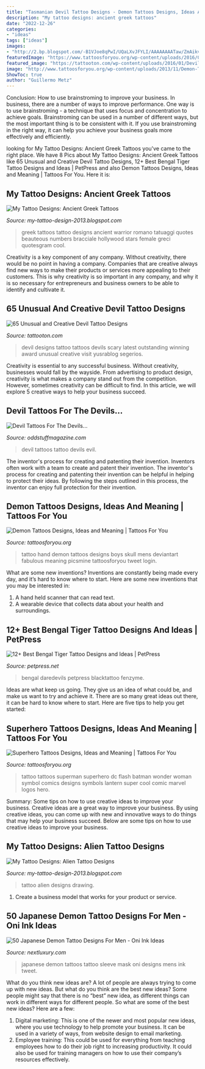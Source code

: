```yaml
---
title: "Tasmanian Devil Tattoo Designs - Demon Tattoos Designs, Ideas And Meaning"
description: "My tattoo designs: ancient greek tattoos"
date: "2022-12-26"
categories:
- "ideas"
tags: ["ideas"]
images:
- "http://2.bp.blogspot.com/-B1VJoe8qPwI/UQaLXvJFYLI/AAAAAAAATaw/ZmAikvHZqS4/s1600/Greek-Tattoos-131.jpg"
featuredImage: "https://www.tattoosforyou.org/wp-content/uploads/2016/08/Superhero-Symbol-Tattoos.jpg"
featured_image: "https://tattooton.com/wp-content/uploads/2016/01/Devil-Tattoos-Designs.36-768x1024.jpg"
image: "http://www.tattoosforyou.org/wp-content/uploads/2013/11/Demon-Tattoo-Designs.jpg"
ShowToc: true
author: "Guillermo Metz"
---
```



Conclusion: How to use brainstroming to improve your business.
In business, there are a number of ways to improve performance. One way is to use brainstroming - a technique that uses focus and concentration to achieve goals. Brainstroming can be used in a number of different ways, but the most important thing is to be consistent with it. If you use brainstroming in the right way, it can help you achieve your business goals more effectively and efficiently.

	

		
looking for My Tattoo Designs: Ancient Greek Tattoos you've came to the right place. We have 8 Pics about My Tattoo Designs: Ancient Greek Tattoos like 65 Unusual and Creative Devil Tattoo Designs, 12+ Best Bengal Tiger Tattoo Designs and Ideas | PetPress and also Demon Tattoos Designs, Ideas and Meaning | Tattoos For You. Here it is:
		
    
## My Tattoo Designs: Ancient Greek Tattoos

<img loading=lazy src="http://2.bp.blogspot.com/-B1VJoe8qPwI/UQaLXvJFYLI/AAAAAAAATaw/ZmAikvHZqS4/s1600/Greek-Tattoos-131.jpg" onerror="this.onerror=null;this.src='https://tse3.mm.bing.net/th?id=OIP.vytKeID9gcDrJIrKPdRAbAHaKp&amp;pid=15.1';" alt="My Tattoo Designs: Ancient Greek Tattoos">

_Source: my-tattoo-design-2013.blogspot.com_

>greek tattoos tattoo designs ancient warrior romano tatuaggi quotes beauteous numbers bracciale hollywood stars female greci quotesgram cool. 

	

Creativity is a key component of any company. Without creativity, there would be no point in having a company. Companies that are creative always find new ways to make their products or services more appealing to their customers. This is why creativity is so important in any company, and why it is so necessary for entrepreneurs and business owners to be able to identify and cultivate it.

    
## 65 Unusual And Creative Devil Tattoo Designs

<img loading=lazy src="https://tattooton.com/wp-content/uploads/2016/01/Devil-Tattoos-Designs.36-768x1024.jpg" onerror="this.onerror=null;this.src='https://tse4.mm.bing.net/th?id=OIP.X6wbEK4sLbv9f_8UjUcPEAHaJ4&amp;pid=15.1';" alt="65 Unusual and Creative Devil Tattoo Designs">

_Source: tattooton.com_

>devil designs tattoo tattoos devils scary latest outstanding winning award unusual creative visit yusrablog segerios. 

	

Creativity is essential to any successful business. Without creativity, businesses would fall by the wayside. From advertising to product design, creativity is what makes a company stand out from the competition. However, sometimes creativity can be difficult to find. In this article, we will explore 5 creative ways to help your business succeed.

    
## Devil Tattoos For The Devils...

<img loading=lazy src="http://oddstuffmagazine.com/wp-content/uploads/2013/09/Devil-tattoo-7-610x676.jpg" onerror="this.onerror=null;this.src='https://tse4.mm.bing.net/th?id=OIP.5mR8zTGPO_oTkfvP9mM7VQHaIN&amp;pid=15.1';" alt="Devil Tattoos For The Devils...">

_Source: oddstuffmagazine.com_

>devil tattoos tattoo devils evil. 

	

The inventor's process for creating and patenting their invention.
Inventors often work with a team to create and patent their invention. The inventor's process for creating and patenting their invention can be helpful in helping to protect their ideas. By following the steps outlined in this process, the inventor can enjoy full protection for their invention.

    
## Demon Tattoos Designs, Ideas And Meaning | Tattoos For You

<img loading=lazy src="http://www.tattoosforyou.org/wp-content/uploads/2013/11/Demon-Tattoo-Designs.jpg" onerror="this.onerror=null;this.src='https://tse1.mm.bing.net/th?id=OIP.PQBz290tLESAud-_Ow9SOgHaJ4&amp;pid=15.1';" alt="Demon Tattoos Designs, Ideas and Meaning | Tattoos For You">

_Source: tattoosforyou.org_

>tattoo hand demon tattoos designs boys skull mens deviantart fabulous meaning picsmine tattoosforyou tweet login. 

	

What are some new inventions?
Inventions are constantly being made every day, and it’s hard to know where to start. Here are some new inventions that you may be interested in: 
1. A hand held scanner that can read text.
2. A wearable device that collects data about your health and surroundings. 

    
## 12+ Best Bengal Tiger Tattoo Designs And Ideas | PetPress

<img loading=lazy src="https://cdn.petpress.net/wp-content/uploads/2020/05/12001335/bengal-tiger-tattoo-flowers-313x558.jpg" onerror="this.onerror=null;this.src='https://tse1.mm.bing.net/th?id=OIP.xduLloVuP5cjYCI3XKPMLwAAAA&amp;pid=15.1';" alt="12+ Best Bengal Tiger Tattoo Designs and Ideas | PetPress">

_Source: petpress.net_

>bengal daredevils petpress blacktattoo fenzyme. 

	

Ideas are what keep us going. They give us an idea of what could be, and make us want to try and achieve it. There are so many great ideas out there, it can be hard to know where to start. Here are five tips to help you get started: 

    
## Superhero Tattoos Designs, Ideas And Meaning | Tattoos For You

<img loading=lazy src="https://www.tattoosforyou.org/wp-content/uploads/2016/08/Superhero-Symbol-Tattoos.jpg" onerror="this.onerror=null;this.src='https://tse4.mm.bing.net/th?id=OIP.avSmRHCY4c_9GY7jtfSwPwHaJ3&amp;pid=15.1';" alt="Superhero Tattoos Designs, Ideas and Meaning | Tattoos For You">

_Source: tattoosforyou.org_

>tattoo tattoos superman superhero dc flash batman wonder woman symbol comics designs symbols lantern super cool comic marvel logos hero. 

	

Summary: Some tips on how to use creative ideas to improve your business.
Creative ideas are a great way to improve your business. By using creative ideas, you can come up with new and innovative ways to do things that may help your business succeed. Below are some tips on how to use creative ideas to improve your business.

    
## My Tattoo Designs: Alien Tattoo Designs

<img loading=lazy src="http://1.bp.blogspot.com/-fTDCU205X4E/UQaINAEk5NI/AAAAAAAAS5w/j9lrSUdmHDg/s1600/Alien_drawing_for_tattoo_by_DREAMandDIFFER.jpg" onerror="this.onerror=null;this.src='https://tse2.mm.bing.net/th?id=OIP.S5QXt7Fk8r3I9JpKe0ItEgHaJ4&amp;pid=15.1';" alt="My Tattoo Designs: Alien Tattoo Designs">

_Source: my-tattoo-design-2013.blogspot.com_

>tattoo alien designs drawing. 

	

1. Create a business model that works for your product or service.

    
## 50 Japanese Demon Tattoo Designs For Men - Oni Ink Ideas

<img loading=lazy src="http://nextluxury.com/wp-content/uploads/incredible-blue-japanese-demon-mask-sleeve-tattoos-for-men.jpg" onerror="this.onerror=null;this.src='https://tse4.mm.bing.net/th?id=OIP.EnQ4vYIQKgq-I07iWP9_KwAAAA&amp;pid=15.1';" alt="50 Japanese Demon Tattoo Designs For Men - Oni Ink Ideas">

_Source: nextluxury.com_

>japanese demon tattoos tattoo sleeve mask oni designs mens ink tweet. 

	

What do you think new ideas are?
A lot of people are always trying to come up with new ideas. But what do you think are the best new ideas? Some people might say that there is no “best” new idea, as different things can work in different ways for different people. So what are some of the best new ideas? Here are a few: 
1) Digital marketing: This is one of the newer and most popular new ideas, where you use technology to help promote your business. It can be used in a variety of ways, from website design to email marketing. 
2) Employee training: This could be used for everything from teaching employees how to do their job right to increasing productivity. It could also be used for training managers on how to use their company’s resources effectively.

